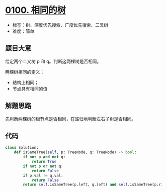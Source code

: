 # [0100. 相同的树](https://leetcode.cn/problems/same-tree/)

- 标签：树、深度优先搜索、广度优先搜索、二叉树
- 难度：简单

## 题目大意

给定两个二叉树 p 和 q。判断这两棵树是否相同。

两棵树相同的定义：

- 结构上相同；
- 节点具有相同的值

## 解题思路

先判断两棵树的根节点是否相同，在递归地判断左右子树是否相同。

## 代码

```Python
class Solution:
    def isSameTree(self, p: TreeNode, q: TreeNode) -> bool:
        if not p and not q:
            return True
        if not p or not q:
            return False
        if p.val != q.val:
            return False
        return self.isSameTree(p.left, q.left) and self.isSameTree(p.right, q.right)
```


